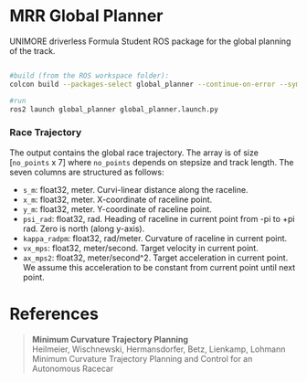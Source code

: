 # MRR Global Planner

UNIMORE driverless Formula Student ROS package for the global planning of the track.



```sh

#build (from the ROS workspace folder):
colcon build --packages-select global_planner --continue-on-error --symlink-install

#run
ros2 launch global_planner global_planner.launch.py

```

### Race Trajectory
The output contains the global race trajectory. The array is of size [`no_points` x 7] where `no_points` depends on stepsize and track length. The seven columns are structured as follows:

* `s_m`: float32, meter. Curvi-linear distance along the raceline.
* `x_m`: float32, meter. X-coordinate of raceline point.
* `y_m`: float32, meter. Y-coordinate of raceline point.
* `psi_rad`: float32, rad. Heading of raceline in current point from -pi to +pi rad. Zero is north (along y-axis).
* `kappa_radpm`: float32, rad/meter. Curvature of raceline in current point.
* `vx_mps`: float32, meter/second. Target velocity in current point.
* `ax_mps2`: float32, meter/second^2. Target acceleration in current point. We assume this acceleration to be constant from current point until next point.


# References
> **Minimum Curvature Trajectory Planning**\
Heilmeier, Wischnewski, Hermansdorfer, Betz, Lienkamp, Lohmann\
Minimum Curvature Trajectory Planning and Control for an Autonomous Racecar